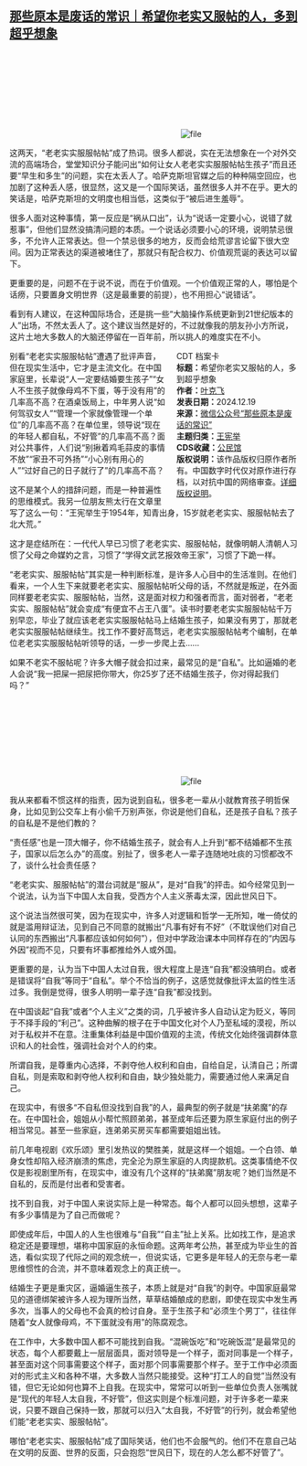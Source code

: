 <!--1734599937000-->
[那些原本是废话的常识｜希望你老实又服帖的人，多到超乎想象](https://chinadigitaltimes.net/chinese/714172.html)
------

<p><img decoding="async" src="data:image/svg+xml,%3Csvg%20xmlns='http://www.w3.org/2000/svg'%20viewBox='0%200%200%200'%3E%3C/svg%3E" alt="file" data-lazy-src="https://chinadigitaltimes.net/chinese/files/2024/12/image-1734599351279.png"><noscript><img decoding="async" src="https://chinadigitaltimes.net/chinese/files/2024/12/image-1734599351279.png" alt="file"></noscript></p><p>这两天，“老老实实服服帖帖”成了热词。很多人都说，实在无法想象在一个对外交流的高端场合，堂堂知识分子能问出“如何让女人老老实实服服帖帖生孩子”而且还要“早生和多生”的问题，实在太丢人了。哈萨克斯坦官媒之后的种种隔空回应，也加剧了这种丢人感，很显然，这又是一个国际笑话，虽然很多人并不在乎。更大的笑话是，哈萨克斯坦的文明度也相当低，这类似于“被后进生羞辱”。</p><p>很多人面对这种事情，第一反应是“祸从口出”，认为“说话一定要小心，说错了就惹事”，但他们显然没搞清问题的本质。一个说话必须要小心的环境，说明禁忌很多，不允许人正常表达。但一个禁忌很多的地方，反而会给荒谬言论留下很大空间。因为正常表达的渠道被堵住了，那就只有配合权力、价值观荒诞的表达可以留下。</p><p>更重要的是，问题不在于说不说，而在于价值观。一个价值观正常的人，哪怕是个话痨，只要置身文明世界（这是最重要的前提），也不用担心“说错话”。</p><p>看到有人建议，在这种国际场合，还是挑一些“大脑操作系统更新到21世纪版本的人”出场，不然太丢人了。这个建议当然是好的，不过就像我的朋友孙小方所说，这片土地大多数人的大脑还停留在一百年前，所以挑人的难度实在不小。</p><div style="width:42%;float:right;padding-left:20px;"><div class="su-spoiler su-spoiler-style-fancy su-spoiler-icon-chevron-circle" data-scroll-offset="0" data-anchor-in-url="no"><div class="su-spoiler-title" tabindex="0" role="button"><span class="su-spoiler-icon"></span>CDT 档案卡</div><div class="su-spoiler-content su-u-clearfix su-u-trim"><strong>标题：</strong>希望你老实又服帖的人，多到超乎想象<br><strong>作者：</strong><a href="https://chinadigitaltimes.net/space/那些原本是废话的常识" target="_blank">叶克飞</a><br><strong>发表日期：</strong>2024.12.19<br><strong>来源：</strong><a href="https://web.archive.org/web/*/https://mp.weixin.qq.com/s/dLj-BRHmuMIKSCr5KunB3A" target="_blank">微信公众号“那些原本是废话的常识”</a><br><strong>主题归类：</strong><a href="https://chinadigitaltimes.net/space/王宪举" target="_blank">王宪举</a><br><strong>CDS收藏：</strong><a href="https://chinadigitaltimes.net/space/%E5%85%AC%E6%B0%91%E9%A6%86" target="_blank" rel="noopener">公民馆</a><br><strong>版权说明：</strong>该作品版权归原作者所有。中国数字时代仅对原作进行存档，以对抗中国的网络审查。<a href="https://chinadigitaltimes.net/chinese/copyright">详细版权说明</a>。</div></div></div><p>别看“老老实实服服帖帖”遭遇了批评声音，但在现实生活中，它才是主流文化。在中国家庭里，长辈说“人一定要结婚要生孩子”“女人不生孩子就像母鸡不下蛋，等于没有用”的几率高不高？在酒桌饭局上，中年男人说“如何驾驭女人”“管理一个家就像管理一个单位”的几率高不高？在单位里，领导说“现在的年轻人都自私，不好管”的几率高不高？面对公共事件，人们说“别揪着鸡毛蒜皮的事情不放”“家丑不可外扬”“小心别有用心的人”“过好自己的日子就行了”的几率高不高？</p><p>这不是某个人的措辞问题，而是一种普遍性的思维模式。我另一位朋友熊太行在文章里写了这么一句：“王宪举生于1954年，知青出身，15岁就老老实实、服服帖帖去了北大荒。”</p><p>这才是症结所在：一代代人早已习惯了老老实实、服服帖帖，就像明朝人清朝人习惯了父母之命媒妁之言，习惯了“学得文武艺报效帝王家”，习惯了下跪一样。</p><p>“老老实实、服服帖帖”其实是一种判断标准，是许多人心目中的生活准则。在他们看来，一个人生下来就要老老实实、服服帖帖听父母的话，不然就是叛逆，在外面同样要老老实实、服服帖帖，当然，这是面对权力和强者而言，面对弱者，“老老实实、服服帖帖”就会变成“有便宜不占王八蛋”。读书时要老老实实服服帖帖千万别早恋，毕业了就应该老老实实服服帖帖马上结婚生孩子，如果没有男丁，那就老老实实服服帖帖继续生。找工作不要好高骛远，老老实实服服帖帖考个编制，在单位老老实实服服帖帖听领导的话，一步一步爬上去……</p><p>如果不老实不服帖呢？许多大帽子就会扣过来，最常见的是“自私”。比如逼婚的老人会说“我一把屎一把尿把你带大，你25岁了还不结婚生孩子，你对得起我们吗？”</p><p><img decoding="async" src="data:image/svg+xml,%3Csvg%20xmlns='http://www.w3.org/2000/svg'%20viewBox='0%200%200%200'%3E%3C/svg%3E" alt="file" data-lazy-src="https://chinadigitaltimes.net/chinese/files/2024/12/image-1734599377050.png"><noscript><img decoding="async" src="https://chinadigitaltimes.net/chinese/files/2024/12/image-1734599377050.png" alt="file"></noscript></p><p>我从来都看不惯这样的指责，因为说到自私，很多老一辈从小就教育孩子明哲保身，比如见到公交车上有小偷千万别声张，你说是他们自私，还是孩子自私？孩子的自私是不是他们教的？</p><p>“责任感”也是一顶大帽子，你不结婚生孩子，就会有人上升到“都不结婚都不生孩子，国家以后怎么办”的高度。别扯了，很多老人一辈子连随地吐痰的习惯都改不了，谈什么社会责任感？</p><p>“老老实实、服服帖帖”的潜台词就是“服从”，是对“自我”的抨击。如今经常见到一个说法，认为当下中国人太自我，受西方个人主义荼毒太深，因此世风日下。</p><p>这个说法当然很可笑，因为在现实中，许多人对逻辑和哲学一无所知，唯一倚仗的就是滥用辩证法，见到自己不同意的就搬出“凡事有好有不好”（不耽误他们对自己认同的东西搬出“凡事都应该如何如何”），但对中学政治课本中同样存在的“内因与外因”视而不见，只要有坏事都推给外人或外国。</p><p>更重要的是，认为当下中国人太过自我，很大程度上是连“自我”都没搞明白。或者是错误将“自我”等同于“自私”。举个不恰当的例子，这感觉就像批评太监的性生活过多。我倒是觉得，很多人明明一辈子连“自我”都没找到。</p><p>在中国谈起“自我”或者“个人主义”之类的词，几乎被许多人自动认定为贬义，等同于不择手段的“利己”。这种曲解的根子在于中国文化对个人乃至私域的漠视，所以对于私权并不在意。注重集体利益是中国价值观的主流，传统文化始终强调群体意识和人的社会性，强调社会对个人的约束。</p><p>所谓自我，是尊重内心选择，不剥夺他人权利和自由，自给自足，认清自己；所谓自私，则是索取和剥夺他人权利和自由，缺少独处能力，需要通过他人来满足自己。</p><p>在现实中，有很多“不自私但没找到自我”的人，最典型的例子就是“扶弟魔”的存在。在中国社会，姐姐从小帮忙照顾弟弟，甚至成年后还要为原生家庭付出的例子相当常见。甚至一些家庭，连弟弟买房买车都需要姐姐出钱。</p><p>前几年电视剧《欢乐颂》里引发热议的樊胜美，就是这样一个姐姐。一个白领、单身女性却陷入经济崩溃的焦虑，完全沦为原生家庭的人肉提款机。这类事情绝不仅仅是影视剧里所有，在现实中，谁没有几个这样的“扶弟魔”朋友呢？她们当然是不自私的，反而是付出者和受害者。</p><p>找不到自我，对于中国人来说实际上是一种常态。每个人都可以回头想想，这辈子有多少事情是为了自己而做呢？</p><p>即使成年后，中国人的人生也很难与“自我”“自主”扯上关系。比如找工作，是追求稳定还是要理想，堪称中国家庭的永恒命题。这两年考公热，甚至成为毕业生的首选，看似实现了代际之间的观念统一，但说实话，它更多是年轻人的无奈与老一辈思维惯性的合流，并不意味着观念上的真正统一。</p><p>结婚生子更是重灾区，逼婚逼生孩子，本质上就是对“自我”的剥夺。中国家庭最常见的道德绑架被许多人视为理所当然，草草结婚酿成的悲剧，即使在现实中发生再多次，当事人的父母也不会真的检讨自身。至于生孩子和“必须生个男丁”，往往伴随着“女人就像母鸡，不下蛋就没有用”的陈腐观念。</p><p>在工作中，大多数中国人都不可能找到自我。“混碗饭吃”和“吃碗饭混”是最常见的状态，每个人都要戴上一层层面具，面对领导是一个样子，面对同事是一个样子，甚至面对这个同事需要这个样子，面对那个同事需要那个样子。至于工作中必须面对的形式主义和各种不堪，大多数人当然只能接受。这种“打工人的自觉”当然没有错，但它无论如何也算不上自我。在现实中，常常可以听到一些单位负责人张嘴就是“现代的年轻人太自我，不好管”，但这实则是个标准问题，对于许多老一辈来说，只要不跟自己保持一致，那就可以归入“太自我，不好管”的行列，就会希望他们能“老老实实、服服帖帖”。</p><p>哪怕“老老实实、服服帖帖”成了国际笑话，他们也不会服气的。他们不在意自己站在文明的反面、世界的反面，只会抱怨“世风日下，现在的人怎么都不好管了”。</p><div class="addtoany_share_save_container addtoany_content addtoany_content_bottom"><div class="a2a_kit a2a_kit_size_32 addtoany_list" data-a2a-url="https://chinadigitaltimes.net/chinese/714172.html" data-a2a-title="那些原本是废话的常识｜希望你老实又服帖的人，多到超乎想象"><a class="a2a_button_facebook" href="https://www.addtoany.com/add_to/facebook?linkurl=https%3A%2F%2Fchinadigitaltimes.net%2Fchinese%2F714172.html&amp;linkname=%E9%82%A3%E4%BA%9B%E5%8E%9F%E6%9C%AC%E6%98%AF%E5%BA%9F%E8%AF%9D%E7%9A%84%E5%B8%B8%E8%AF%86%EF%BD%9C%E5%B8%8C%E6%9C%9B%E4%BD%A0%E8%80%81%E5%AE%9E%E5%8F%88%E6%9C%8D%E5%B8%96%E7%9A%84%E4%BA%BA%EF%BC%8C%E5%A4%9A%E5%88%B0%E8%B6%85%E4%B9%8E%E6%83%B3%E8%B1%A1" title="Facebook" rel="nofollow noopener" target="_blank"></a><a class="a2a_button_twitter" href="https://www.addtoany.com/add_to/twitter?linkurl=https%3A%2F%2Fchinadigitaltimes.net%2Fchinese%2F714172.html&amp;linkname=%E9%82%A3%E4%BA%9B%E5%8E%9F%E6%9C%AC%E6%98%AF%E5%BA%9F%E8%AF%9D%E7%9A%84%E5%B8%B8%E8%AF%86%EF%BD%9C%E5%B8%8C%E6%9C%9B%E4%BD%A0%E8%80%81%E5%AE%9E%E5%8F%88%E6%9C%8D%E5%B8%96%E7%9A%84%E4%BA%BA%EF%BC%8C%E5%A4%9A%E5%88%B0%E8%B6%85%E4%B9%8E%E6%83%B3%E8%B1%A1" title="Twitter" rel="nofollow noopener" target="_blank"></a><a class="a2a_button_telegram" href="https://www.addtoany.com/add_to/telegram?linkurl=https%3A%2F%2Fchinadigitaltimes.net%2Fchinese%2F714172.html&amp;linkname=%E9%82%A3%E4%BA%9B%E5%8E%9F%E6%9C%AC%E6%98%AF%E5%BA%9F%E8%AF%9D%E7%9A%84%E5%B8%B8%E8%AF%86%EF%BD%9C%E5%B8%8C%E6%9C%9B%E4%BD%A0%E8%80%81%E5%AE%9E%E5%8F%88%E6%9C%8D%E5%B8%96%E7%9A%84%E4%BA%BA%EF%BC%8C%E5%A4%9A%E5%88%B0%E8%B6%85%E4%B9%8E%E6%83%B3%E8%B1%A1" title="Telegram" rel="nofollow noopener" target="_blank"></a><a class="a2a_button_reddit" href="https://www.addtoany.com/add_to/reddit?linkurl=https%3A%2F%2Fchinadigitaltimes.net%2Fchinese%2F714172.html&amp;linkname=%E9%82%A3%E4%BA%9B%E5%8E%9F%E6%9C%AC%E6%98%AF%E5%BA%9F%E8%AF%9D%E7%9A%84%E5%B8%B8%E8%AF%86%EF%BD%9C%E5%B8%8C%E6%9C%9B%E4%BD%A0%E8%80%81%E5%AE%9E%E5%8F%88%E6%9C%8D%E5%B8%96%E7%9A%84%E4%BA%BA%EF%BC%8C%E5%A4%9A%E5%88%B0%E8%B6%85%E4%B9%8E%E6%83%B3%E8%B1%A1" title="Reddit" rel="nofollow noopener" target="_blank"></a><a class="a2a_button_whatsapp" href="https://www.addtoany.com/add_to/whatsapp?linkurl=https%3A%2F%2Fchinadigitaltimes.net%2Fchinese%2F714172.html&amp;linkname=%E9%82%A3%E4%BA%9B%E5%8E%9F%E6%9C%AC%E6%98%AF%E5%BA%9F%E8%AF%9D%E7%9A%84%E5%B8%B8%E8%AF%86%EF%BD%9C%E5%B8%8C%E6%9C%9B%E4%BD%A0%E8%80%81%E5%AE%9E%E5%8F%88%E6%9C%8D%E5%B8%96%E7%9A%84%E4%BA%BA%EF%BC%8C%E5%A4%9A%E5%88%B0%E8%B6%85%E4%B9%8E%E6%83%B3%E8%B1%A1" title="WhatsApp" rel="nofollow noopener" target="_blank"></a><a class="a2a_button_email" href="https://www.addtoany.com/add_to/email?linkurl=https%3A%2F%2Fchinadigitaltimes.net%2Fchinese%2F714172.html&amp;linkname=%E9%82%A3%E4%BA%9B%E5%8E%9F%E6%9C%AC%E6%98%AF%E5%BA%9F%E8%AF%9D%E7%9A%84%E5%B8%B8%E8%AF%86%EF%BD%9C%E5%B8%8C%E6%9C%9B%E4%BD%A0%E8%80%81%E5%AE%9E%E5%8F%88%E6%9C%8D%E5%B8%96%E7%9A%84%E4%BA%BA%EF%BC%8C%E5%A4%9A%E5%88%B0%E8%B6%85%E4%B9%8E%E6%83%B3%E8%B1%A1" title="Email" rel="nofollow noopener" target="_blank"></a><a class="a2a_button_copy_link" href="https://www.addtoany.com/add_to/copy_link?linkurl=https%3A%2F%2Fchinadigitaltimes.net%2Fchinese%2F714172.html&amp;linkname=%E9%82%A3%E4%BA%9B%E5%8E%9F%E6%9C%AC%E6%98%AF%E5%BA%9F%E8%AF%9D%E7%9A%84%E5%B8%B8%E8%AF%86%EF%BD%9C%E5%B8%8C%E6%9C%9B%E4%BD%A0%E8%80%81%E5%AE%9E%E5%8F%88%E6%9C%8D%E5%B8%96%E7%9A%84%E4%BA%BA%EF%BC%8C%E5%A4%9A%E5%88%B0%E8%B6%85%E4%B9%8E%E6%83%B3%E8%B1%A1" title="Copy Link" rel="nofollow noopener" target="_blank"></a><a class="a2a_dd addtoany_share_save addtoany_share" href="https://www.addtoany.com/share"></a></div></div>
